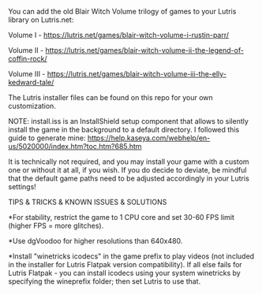 You can add the old Blair Witch Volume trilogy of games to your Lutris library on Lutris.net:

Volume I - https://lutris.net/games/blair-witch-volume-i-rustin-parr/

Volume II - https://lutris.net/games/blair-witch-volume-ii-the-legend-of-coffin-rock/

Volume III - https://lutris.net/games/blair-witch-volume-iii-the-elly-kedward-tale/

The Lutris installer files can be found on this repo for your own customization.

NOTE: install.iss is an InstallShield setup component that allows to silently install the game in the background to a default directory. I followed this guide to generate mine: https://help.kaseya.com/webhelp/en-us/5020000/index.htm?toc.htm?685.htm

It is technically not required, and you may install your game with a custom one or without it at all, if you wish. If you do decide to deviate, be mindful that the default game paths need to be adjusted accordingly in your Lutris settings!

TIPS & TRICKS & KNOWN ISSUES & SOLUTIONS

   *For stability, restrict the game to 1 CPU core and set 30-60 FPS limit (higher FPS = more glitches).
   
   *Use dgVoodoo for higher resolutions than 640x480.
   
   *Install "winetricks icodecs" in the game prefix to play videos (not included in the installer for Lutris Flatpak version compatibility). If all else fails for Lutris Flatpak - you can install icodecs using your system winetricks by specifying the wineprefix folder; then set Lutris to use that.
    

